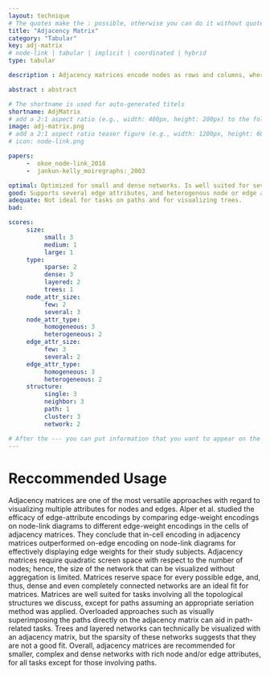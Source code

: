 ```yaml
---
layout: technique
# The quotes make the : possible, otherwise you can do it without quotes
title: "Adjacency Matrix"
category: "Tabular"
key: adj-matrix
# node-link | tabular | implicit | coordinated | hybrid 
type: tabular

description : Adjacency matrices encode nodes as rows and columns, whereas the presence/absence of an edge between two nodes is encoded in the cell where the nodes rows and columns intersect. 

abstract : abstract

# The shortname is used for auto-generated titels
shortname: AdjMatrix
# add a 2:1 aspect ratio (e.g., width: 400px, height: 200px) to the folder /assets/images/papers/
image: adj-matrix.png
# add a 2:1 aspect ratio teaser figure (e.g., width: 1200px, height: 600px) to the folder /assets/images/papers/
# icon: node-link.png

papers:
     -  okoe_node-link_2018
     -  jankun-kelly_moiregraphs:_2003

optimal: Optimized for small and dense networks. Is well suited for several node attributes, preferably of homogenous types.  
good: Supports several edge attributes, and heterogenous node or edge attributes. Can be used for layered or sparse networks.   
adequate: Not ideal for tasks on paths and for visualizing trees. 
bad:

scores:
     size: 
          small: 3
          medium: 1
          large: 1
     type: 
          sparse: 2
          dense: 3
          layered: 2
          trees: 1
     node_attr_size: 
          few: 2
          several: 3
     node_attr_type: 
          homogeneous: 3
          heterogeneous: 2
     edge_attr_size: 
          few: 3
          several: 2
     edge_attr_type: 
          homogeneous: 3
          heterogeneous: 2
     structure: 
          single: 3
          neighbor: 3
          path: 1
          cluster: 3
          network: 2

# After the --- you can put information that you want to appear on the website using markdown formatting or HTML. A good example are acknowledgements, extra references, an erratum, etc.
---
```


# Reccommended Usage

Adjacency matrices are one of the most versatile approaches with regard to visualizing multiple attributes for nodes and edges. Alper et al. studied the efficacy of edge-attribute encodings by comparing edge-weight encodings on node-link diagrams to different edge-weight encodings in the cells of adjacency matrices. They conclude that in-cell encoding in adjacency matrices outperformed on-edge encoding on node-link diagrams for effectively displaying edge weights for their study subjects. Adjacency matrices require quadratic screen space with respect to the number of nodes; hence, the size of the network that can be visualized without aggregation is limited. Matrices reserve space for every possible edge, and, thus, dense and even completely connected networks are an ideal fit for matrices. Matrices are well suited for tasks involving all the topological structures we discuss, except for paths assuming an appropriate seriation method was applied. Overloaded approaches such as visually superimposing the paths directly on the adjacency matrix can aid in path-related tasks. Trees and layered networks can technically be visualized with an adjacency matrix, but the sparsity of these networks suggests that they are not a good fit. Overall, adjacency matrices are recommended for smaller, complex and dense networks with rich node and/or edge attributes, for all tasks except for those involving paths.


